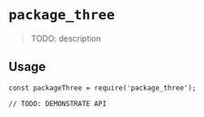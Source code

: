 # `package_three`

> TODO: description

## Usage

```
const packageThree = require('package_three');

// TODO: DEMONSTRATE API
```
